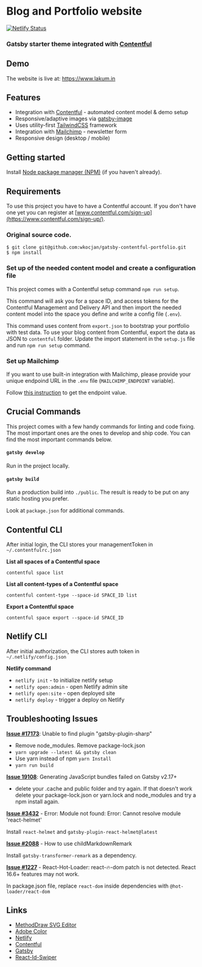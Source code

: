 # Blog and Portfolio website

[![Netlify Status](https://api.netlify.com/api/v1/badges/5db30996-3abd-4a1f-bfbf-8c100e86dbbb/deploy-status)](https://app.netlify.com/sites/kranthilakum/deploys)

### Gatsby starter theme integrated with [Contentful](https://www.contentful.com)

## Demo

The website is live at: https://www.lakum.in

## Features

- Integration with [Contentful](https://www.contentful.com) - automated content model & demo setup
- Responsive/adaptive images via [gatsby-image](https://www.gatsbyjs.org/packages/gatsby-image/)
- Uses utility-first [TailwindCSS](https://tailwindcss.com/) framework
- Integration with [Mailchimp](https://mailchimp.com/) - newsletter form
- Responsive design (desktop / mobile)

## Getting started

Install [Node package manager (NPM)](https://nodejs.org/) (if you haven't already).

## Requirements

To use this project you have to have a Contentful account. If you don't have one yet you can register at [www.contentful.com/sign-up](https://www.contentful.com/sign-up/).

### Original source code.

```
$ git clone git@github.com:wkocjan/gatsby-contentful-portfolio.git
$ npm install
```

### Set up of the needed content model and create a configuration file

This project comes with a Contentful setup command `npm run setup`.

This command will ask you for a space ID, and access tokens for the Contentful Management and Delivery API and then import the needed content model into the space you define and write a config file (`.env`).

This command uses content from `export.json` to bootstrap your portfolio with test data. To use your blog content from Contentful, export the data as JSON to `contentful` folder. Update the import statement in the `setup.js` file and run `npm run setup` command.

### Set up Mailchimp

If you want to use built-in integration with Mailchimp, please provide your unique endpoind URL in the `.env` file (`MAILCHIMP_ENDPOINT` variable).

Follow [this instruction](https://www.gatsbyjs.org/packages/gatsby-plugin-mailchimp/?=mailchimp#mailchimp-endpoint) to get the endpoint value.

## Crucial Commands

This project comes with a few handy commands for linting and code fixing. The most important ones are the ones to develop and ship code. You can find the most important commands below.

#### `gatsby develop`

Run in the project locally.

#### `gatsby build`

Run a production build into `./public`. The result is ready to be put on any static hosting you prefer.

Look at `package.json` for additional commands.

## Contentful CLI

After initial login, the CLI stores your managementToken in `~/.contentfulrc.json`

**List all spaces of a Contentful space**

`contentful space list`

**List all content-types of a Contentful space**

`contentful content-type --space-id SPACE_ID list`

**Export a Contentful space**

`contentful space export --space-id SPACE_ID`

## Netlify CLI

After initial authorization, the CLI stores auth token in `~/.netlify/config.json`

**Netlify command**
- `netlify init` - to initialize netlify setup
- `netlify open:admin` - open Netlify admin site
- `netlify open:site` - open deployed site
- `netlify deploy` - trigger a deploy on Netlify

## Troubleshooting Issues

**[Issue #17173](https://github.com/gatsbyjs/gatsby/issues/17173)**: Unable to find plugin "gatsby-plugin-sharp"

- Remove node_modules. Remove package-lock.json
- `yarn upgrade --latest && gatsby clean`
- Use yarn instead of npm `yarn Install`
- `yarn run build`

**[Issue 19108](https://github.com/gatsbyjs/gatsby/issues/19108)**: Generating JavaScript bundles failed on Gatsby v2.17+

- delete your .cache and public folder and try again. If that doesn't work delete your package-lock.json or yarn.lock and node_modules and try a npm install again.

**[Issue #3432](https://github.com/gatsbyjs/gatsby/issues/3432)** - Error: Module not found: Error: Cannot resolve module 'react-helmet'

Install `react-helmet` and `gatsby-plugin-react-helmet@latest`

**[Issue #2088](https://github.com/gatsbyjs/gatsby/issues/2088)** - How to use childMarkdownRemark

Install `gatsby-transformer-remark` as a dependency.

**[Issue #1227](https://github.com/gaearon/react-hot-loader/issues/1227)** - React-Hot-Loader: react-🔥-dom patch is not detected. React 16.6+ features may not work.

In package.json file, replace `react-dom` inside dependencies with `@hot-loader/react-dom`

## Links
- [MethodDraw SVG Editor](https://editor.method.ac/)
- [Adobe Color](https://color.adobe.com/create)
- [Netlify](https://netlify.com/)
- [Contentful](https://www.contentful.com)
- [Gatsby](https://www.gatsbyjs.org/)
- [React-Id-Swiper](https://react-id-swiper.ashernguyen.site/)